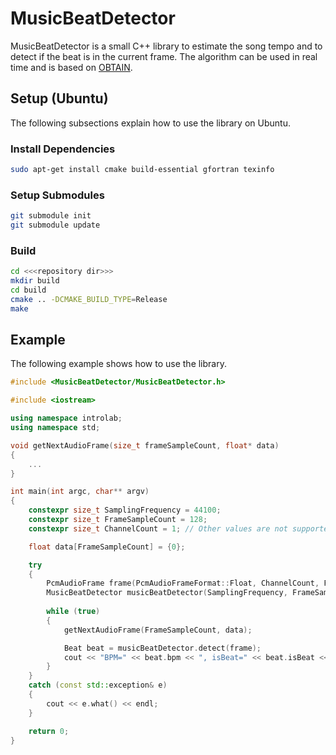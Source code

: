# MusicBeatDetector
MusicBeatDetector is a small C++ library to estimate the song tempo and to detect if the beat is in the current frame. The algorithm can be used in real time and is based on [OBTAIN](https://arxiv.org/abs/1704.02216).

## Setup (Ubuntu)
The following subsections explain how to use the library on Ubuntu.

### Install Dependencies
```bash
sudo apt-get install cmake build-essential gfortran texinfo
```

### Setup Submodules
```bash
git submodule init
git submodule update
```

### Build
```bash
cd <<<repository dir>>>
mkdir build
cd build
cmake .. -DCMAKE_BUILD_TYPE=Release
make
```

## Example
The following example shows how to use the library.

```cpp
#include <MusicBeatDetector/MusicBeatDetector.h>

#include <iostream>

using namespace introlab;
using namespace std;

void getNextAudioFrame(size_t frameSampleCount, float* data)
{
    ...
}

int main(int argc, char** argv)
{
    constexpr size_t SamplingFrequency = 44100;
    constexpr size_t FrameSampleCount = 128;
    constexpr size_t ChannelCount = 1; // Other values are not supported

    float data[FrameSampleCount] = {0};

    try
    {
        PcmAudioFrame frame(PcmAudioFrameFormat::Float, ChannelCount, FrameSampleCount, reinterpret_cast<uint8_t*>(data));
        MusicBeatDetector musicBeatDetector(SamplingFrequency, FrameSampleCount);
    
        while (true)
        {
            getNextAudioFrame(FrameSampleCount, data);

            Beat beat = musicBeatDetector.detect(frame);
            cout << "BPM=" << beat.bpm << ", isBeat=" << beat.isBeat << endl;       
        }
    }
    catch (const std::exception& e)
    {
        cout << e.what() << endl;
    }

    return 0;
}
```
